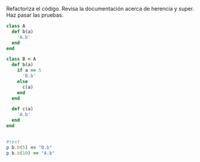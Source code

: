 Refactoriza el código. Revisa la documentación acerca de herencia y super. Haz pasar las pruebas.

```Ruby
class A
  def b(a)
    'A.b'
  end
end

class B < A
  def b(a)
    if a == 5
      'B.b'
    else
      c(a)
    end
  end

  def c(a)
    'A.b'
  end
end


#test
p b.b(5) == "B.b"
p b.b(10) == "A.b"
```
